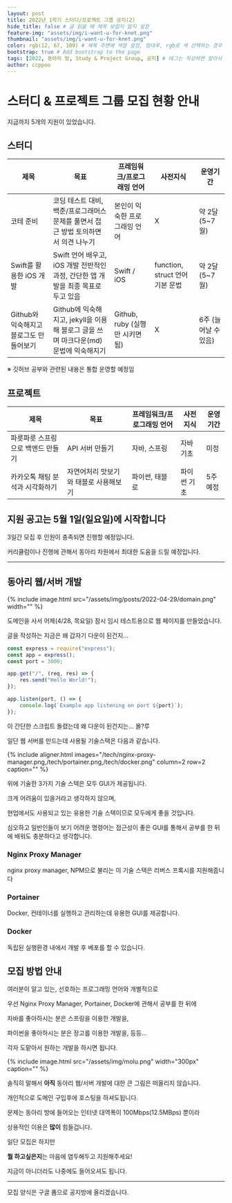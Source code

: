 ```yaml
---
layout: post
title: 2022년 1학기 스터디/프로젝트 그룹 공지(2)
hide_title: false # 글 읽을 때 제목 보일지 말지 설정
feature-img: "assets/img/i-want-u-for-knet.png"
thumbnail: "assets/img/i-want-u-for-knet.png"
color: rgb(12, 67, 109) # 제목 주변에 색깔 설정, 맘대루, rgb로 색 선택하는 경우 --> rgb(123, 123, 13)
bootstrap: true # Add bootstrap to the page
tags: [2022, 동아리 방, Study & Project Group, 공지] # 태그는 작성하면 알아서 분류됨
author: ccppoo
---
```


# 스터디 & 프로젝트 그룹 모집 현황 안내

지금까지 5개의 지원이 있었습니다.

## 스터디

| 제목                                    | 목표                                                                                 | 프레임워크/프로그래밍 언어      | 사전지식                        | 운영기간             |
| --------------------------------------- | ------------------------------------------------------------------------------------ | ------------------------------- | ------------------------------- | -------------------- |
| 코테 준비                               | 코딩 테스트 대비, 백준/프로그래머스 문제를 풀면서 접근 방법 토의하면서 의견 나누기   | 본인이 익숙한 프로그래밍 언어   | X                               | 약 2달 (5~7월)       |
| Swift를 활용한 iOS 개발                 | Swift 언어 배우고, iOS 개발 전반적인 과정, 간단한 앱 개발을 최종 목표로 두고 있음    | Swift / iOS                     | function, struct 언어 기본 문법 | 약 2달 (5~7월)       |
| Github와 익숙해지고 블로그도 만들어보기 | Github에 익숙해지고, jekyll을 이용해 블로그 글을 쓰며 마크다운(md) 문법에 익숙해지기 | Github, ruby (실행만 시키면 됨) | X                               | 6주 (늘어날 수 있음) |

※ 깃허브 공부와 관련된 내용은 통합 운영할 예정임

## 프로젝트

| 제목                              | 목표                                  | 프레임워크/프로그래밍 언어 | 사전지식    | 운영기간 |
| --------------------------------- | ------------------------------------- | -------------------------- | ----------- | -------- |
| 파릇파릇 스프링으로 백엔드 만들기 | API 서버 만들기                       | 자바, 스프링               | 자바 기초   | 미정     |
| 카카오톡 채팅 분석과 시각화하기   | 자연어처리 맛보기와 태블로 사용해보기 | 파이썬, 태블로             | 파이썬 기초 | 5주 예정 |

## 지원 공고는 5월 1일(일요일)에 시작합니다

3일간 모집 후 인원이 충족되면 진행할 예정입니다.

커리큘럼이나 진행에 관해서 동아리 차원에서 최대한 도움을 드릴 예정입니다.

---

## 동아리 웹/서버 개발

{% include image.html src="/assets/img/posts/2022-04-29/domain.png" width="" %}

도메인을 사서 어제(4/28, 목요일) 잠시 임시 테스트용으로 웹 페이지를 만들었습니다.

글을 작성하는 지금은 왜 갑자기 다운이 된건지...

```js
const express = require("express");
const app = express();
const port = 3000;

app.get("/", (req, res) => {
    res.send("Hello World!");
});

app.listen(port, () => {
    console.log(`Example app listening on port ${port}`);
});
```

이 간단한 스크립트 돌렸는데 왜 다운이 된건지는... 몰?루

일단 웹 서버를 만드는데 사용될 기술스택은 다음과 같습니다.

{% include aligner.html images="/tech/nginx-proxy-manager.png,/tech/portainer.png,/tech/docker.png" column=2 row=2 caption="" %}

위에 기술한 3가지 기술 스텍은 모두 GUI가 제공됩니다.

크게 어려움이 있을거라고 생각하지 않으며,

현업에서도 사용되고 있는 유용한 기술 스텍이므로 모두에게 좋을 것입니다.

심오하고 일반인들이 보기 어려운 명령어는 접근성이 좋은 GUI를 통해서 공부를 한 뒤에 배워도 충분하다고 생각합니다.

### Nginx Proxy Manager

nginx proxy manager, NPM으로 불리는 이 기술 스텍은 리버스 프록시를 지원해줍니다

### Portainer

Docker, 컨테이너를 실행하고 관리하는데 유용한 GUI를 제공합니다.

### Docker

독립된 실행환경 내에서 개발 후 베포를 할 수 있습니다.

## 모집 방법 안내

여러분이 알고 있는, 선호하는 프로그래밍 언어와 개별적으로

우선 Nginx Proxy Manager, Portainer, Docker에 관해서 공부를 한 뒤에

자바를 좋아하시는 분은 스프링을 이용한 개발을,

파이썬을 좋아하시는 분은 장고를 이용한 개발을, 등등...

각자 도맡아서 원하는 개발을 하시면 됩니다.

{% include image.html src="/assets/img/molu.png" width="300px" caption="" %}

솔직히 말해서 **아직** 동아리 웹/서버 개발에 대한 큰 그림은 떠올리지 않습니다.

개인적으로 도메인 구입후에 호스팅을 하셔도됩니다.

문제는 동아리 방에 들어오는 인터넷 대역폭이 100Mbps(12.5MBps) 뿐이라

상용적인 이용은 **많이** 힘들겁니다.

일단 모집은 하지만

**뭘 하고싶은지**는 마음에 염두해두고 지원해주세요!

지금이 아니더라도 나중에도 들어오셔도 됩니다.

---

모집 양식은 구글 폼으로 공지방에 올리겠습니다.

